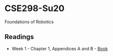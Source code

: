 # CSE298-Su20
Foundations of Robotics

## Readings

- Week 1 - Chapter 1, Appendices A and B  - [Book](https://github.com/correll/Introduction-to-Autonomous-Robots/releases/download/v1.9.2/book.pdf)
